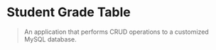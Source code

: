 # Student Grade Table

> An application that performs CRUD operations to a customized MySQL database. 